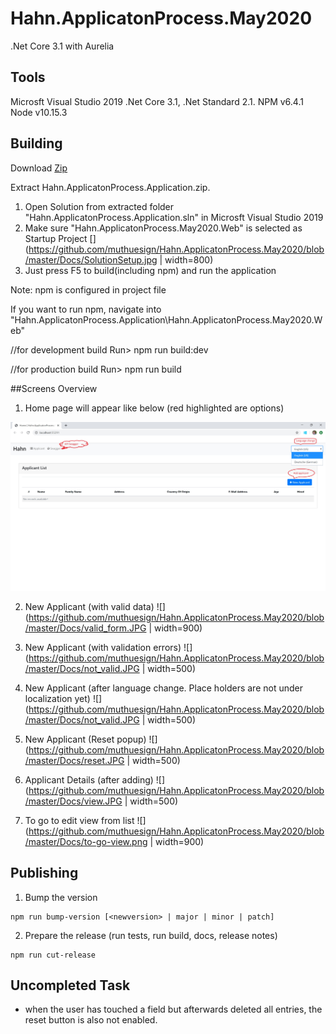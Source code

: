 # Hahn.ApplicatonProcess.May2020
.Net Core 3.1 with Aurelia 

## Tools
Microsft Visual Studio 2019
.Net Core 3.1, .Net Standard 2.1.
NPM v6.4.1
Node v10.15.3

## Building

Download [Zip](https://github.com/muthuesign/Hahn.ApplicatonProcess.May2020)

Extract Hahn.ApplicatonProcess.Application.zip.
1. Open Solution from extracted folder "Hahn.ApplicatonProcess.Application.sln" in Microsft Visual Studio 2019
2. Make sure "Hahn.ApplicatonProcess.May2020.Web" is selected as Startup Project
	[](https://github.com/muthuesign/Hahn.ApplicatonProcess.May2020/blob/master/Docs/SolutionSetup.jpg | width=800)
3. Just press F5 to build(including npm) and run the application

Note: npm is configured in project file

If you want to run npm, navigate into "Hahn.ApplicatonProcess.Application\Hahn.ApplicatonProcess.May2020.Web"

//for development build
Run> npm run build:dev 

//for production build
Run> npm run build 

##Screens Overview

1. Home page will appear like below (red highlighted are options)
<img src="https://github.com/muthuesign/Hahn.ApplicatonProcess.May2020/blob/master/Docs/Home.jpg" width="900" />

2. New Applicant (with valid data)
![](https://github.com/muthuesign/Hahn.ApplicatonProcess.May2020/blob/master/Docs/valid_form.JPG | width=900)

3. New Applicant (with validation errors)
![](https://github.com/muthuesign/Hahn.ApplicatonProcess.May2020/blob/master/Docs/not_valid.JPG | width=500)

3. New Applicant (after language change. Place holders are not under localization yet)
![](https://github.com/muthuesign/Hahn.ApplicatonProcess.May2020/blob/master/Docs/not_valid.JPG | width=500)

4. New Applicant (Reset popup)
![](https://github.com/muthuesign/Hahn.ApplicatonProcess.May2020/blob/master/Docs/reset.JPG | width=500)

5. Applicant Details (after adding)
![](https://github.com/muthuesign/Hahn.ApplicatonProcess.May2020/blob/master/Docs/view.JPG | width=500)

6. To go to edit view from list
![](https://github.com/muthuesign/Hahn.ApplicatonProcess.May2020/blob/master/Docs/to-go-view.png | width=900)

## Publishing

1. Bump the version
  
  ```shell
  npm run bump-version [<newversion> | major | minor | patch]
  ```

2. Prepare the release (run tests, run build, docs, release notes)
  
  ```shell
  npm run cut-release
  ```

## Uncompleted Task

- when the user has touched a field but afterwards deleted all entries, the reset button is also not enabled.

